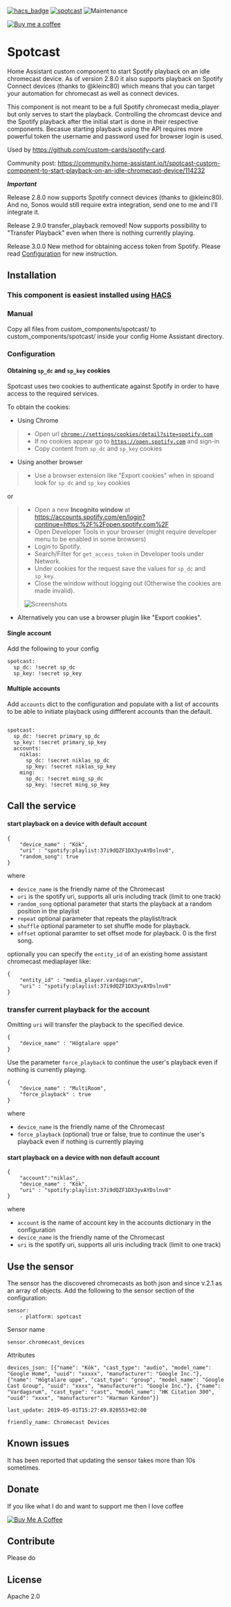 [![hacs_badge](https://img.shields.io/badge/HACS-Default-orange.svg)](https://github.com/custom-components/hacs) [![spotcast](https://img.shields.io/github/release/fondberg/spotcast.svg?1)](https://github.com/fondberg/spotcast) ![Maintenance](https://img.shields.io/maintenance/yes/2020.svg)

[![Buy me a coffee](https://img.shields.io/static/v1.svg?label=Buy%20me%20a%20coffee&message=🥨&color=black&logo=buy%20me%20a%20coffee&logoColor=white&labelColor=6f4e37)](https://www.buymeacoffee.com/fondberg)

# Spotcast
Home Assistant custom component to start Spotify playback on an idle chromecast device. As of version 2.8.0 it also supports playback on Spotify Connect devices (thanks to @kleinc80) which means that you can target your automation for chromecast as well as connect devices.

This component is not meant to be a full Spotify chromecast media_player but only serves to start the playback. Controlling the chromcast device and the Spotify playback after the initial start is done in their respective components.
Becasue starting playback using the API requires more powerful token the username and password used for browser login is used.

Used by https://github.com/custom-cards/spotify-card.

Community post: https://community.home-assistant.io/t/spotcast-custom-component-to-start-playback-on-an-idle-chromecast-device/114232

***Important***

Release 2.8.0 now supports Spotify connect devices (thanks to @kleinc80). And no, Sonos would still require extra integration, send one to me and I'll integrate it.

Release 2.9.0 transfer_playback removed! Now supports possibility to "Transfer Playback" even when there is nothing currently playing.

Release 3.0.0 New method for obtaining access token from Spotify. Please read [Configuration](#configuration) for new instruction.

## Installation

### This component is easiest installed using [HACS](https://github.com/custom-components/hacs)

### Manual
Copy all files from custom_components/spotcast/ to custom_components/spotcast/ inside your config Home Assistant directory.

### Configuration

#### Obtaining `sp_dc` and `sp_key` cookies
Spotcast uses two cookies to authenticate against Spotify in order to have access to the required services.

To obtain the cookies:
*  Using Chrome
>* Open url [`chrome://settings/cookies/detail?site=spotify.com`](chrome://settings/cookies/detail?site=spotify.com)
>* If no cookies appear go to [`https://open.spotify.com`](https://open.spotify.com) and sign-in
>* Copy content from `sp_dc` and `sp_key` cookies
* Using another browser
>* Use a browser extension like "Export cookies" when in spoand look for `sp_dc` and `sp_key` cookies

or
>* Open a new __Incognito window__ at https://accounts.spotify.com/en/login?continue=https:%2F%2Fopen.spotify.com%2F
>* Open Developer Tools in your browser (might require developer menu to be enabled in some browsers)
>* Login to Spotify.
>* Search/Filter for `get_access_token` in Developer tools under Network.
>* Under cookies for the request save the values for `sp_dc` and `sp_key`.
>* Close the window without logging out (Otherwise the cookies are made invalid).
>
>![Screenshots](images/cookies_1.jpg)
* Alternatively you can use a browser plugin like "Export cookies".

#### Single account
Add the following to your config
```
spotcast:
  sp_dc: !secret sp_dc
  sp_key: !secret sp_key
```
#### Multiple accounts
Add `accounts` dict to the configuration and populate with a list of accounts to
be able to initiate playback using diffferent accounts than the default.
```

spotcast:
  sp_dc: !secret primary_sp_dc
  sp_key: !secret primary_sp_key
  accounts:
    niklas:
      sp_dc: !secret niklas_sp_dc
      sp_key: !secret niklas_sp_key
    ming:
      sp_dc: !secret ming_sp_dc
      sp_key: !secret ming_sp_key
```

## Call the service

#### start playback on a device with default account
```
{
	"device_name" : "Kök",
	"uri" : "spotify:playlist:37i9dQZF1DX3yvAYDslnv8",
	"random_song": true
}
```
where
 - `device_name` is the friendly name of the Chromecast
 - `uri` is the spotify uri, supports all uris including track (limit to one track)
 - `random_song` optional parameter that starts the playback at a random position in the playlist
 - `repeat` optional parameter that repeats the playlist/track
 - `shuffle` optional parameter to set shuffle mode for playback.
 - `offset` optional paramter to set offset mode for playback. 0 is the first song.

optionally you can specify the `entity_id` of an existing home assistant chromecast mediaplayer like:
```
{
	"entity_id" : "media_player.vardagsrum",
	"uri" : "spotify:playlist:37i9dQZF1DX3yvAYDslnv8"
}
```

### transfer current playback for the account
Omitting `uri` will transfer the playback to the specified device.
```
{
	"device_name" : "Högtalare uppe"
}
```
Use the parameter `force_playback` to continue the user's playback even if nothing is currently playing.
```
{
	"device_name" : "MultiRoom",
	"force_playback" : true
}
```
where
 - `device_name` is the friendly name of the Chromecast
 - `force_playback` (optional) true or false, true to continue the user's playback even if nothing is currently playing


#### start playback on a device with non default account
```
{
    "account":"niklas",
	"device_name" : "Kök",
	"uri" : "spotify:playlist:37i9dQZF1DX3yvAYDslnv8"
}
```
where
 - `account` is the name of account key in the accounts dictionary in the configuration
 - `device_name` is the friendly name of the Chromecast
 - `uri` is the spotify uri, supports all uris including track (limit to one track)

## Use the sensor
The sensor has the discovered chromecasts as both json and since v.2.1 as an array of objects.
Add the following to the sensor section of the configuration:
```
sensor:
    - platform: spotcast
```

Sensor name
```
sensor.chromecast_devices
```
Attributes
```
devices_json: [{"name": "Kök", "cast_type": "audio", "model_name": "Google Home", "uuid": "xxxxx", "manufacturer": "Google Inc."}, {"name": "Högtalare uppe", "cast_type": "group", "model_name": "Google Cast Group", "uuid": "xxxx", "manufacturer": "Google Inc."}, {"name": "Vardagsrum", "cast_type": "cast", "model_name": "HK Citation 300", "uuid": "xxxx", "manufacturer": "Harman Kardon"}]

last_update: 2019-05-01T15:27:49.828553+02:00

friendly_name: Chromecast Devices
```



 ## Known issues
 It has been reported that updating the sensor takes more than 10s sometimes.

 ## Donate
 If you like what I do and want to support me then I love coffee

<a href="https://www.buymeacoffee.com/fondberg" target="_blank"><img src="https://www.buymeacoffee.com/assets/img/custom_images/orange_img.png" alt="Buy Me A Coffee" style="height: auto !important;width: auto !important;" ></a>

 ## Contribute
 Please do

 ## License
 Apache 2.0
<!--stackedit_data:
eyJoaXN0b3J5IjpbLTczMjE1MDBdfQ==
-->